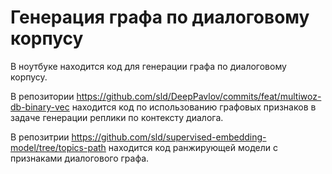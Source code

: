 # Генерация графа по диалоговому корпусу

В ноутбуке находится код для генерации графа по диалоговому корпусу.

В репозитории https://github.com/sld/DeepPavlov/commits/feat/multiwoz-db-binary-vec
находится код по использованию графовых признаков в задаче генерации реплики по контексту диалога.

В репозитрии https://github.com/sld/supervised-embedding-model/tree/topics-path находится код 
ранжирующей модели с признаками диалогового графа.
